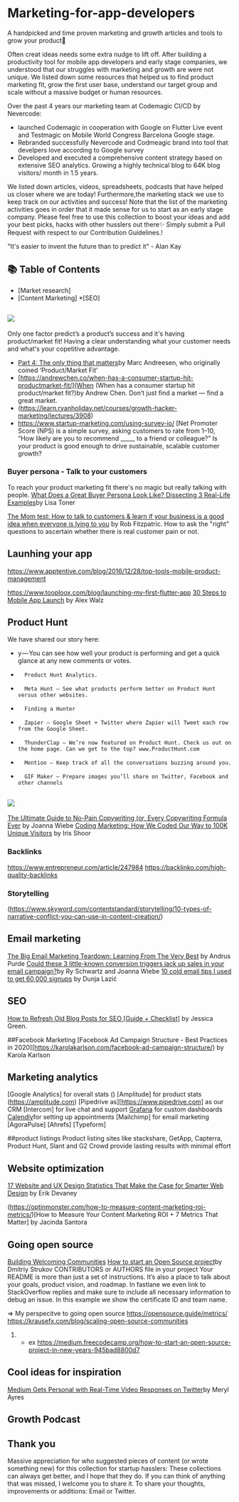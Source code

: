 # Marketing-for-app-developers

A handpicked and time proven marketing and growth articles and tools to grow your product🚀


Often creat ideas needs some extra nudge to lift off. 
After building a productivity tool for mobile app developers and early stage companies, we understood that our struggles with marketing and growth are were not unique. We listed down some resources that helped us to find product marketing fit, grow the first user base, understand our target group and scale without a massive budget or human resources. 

Over the past 4 years our marketing team at Codemagic CI/CD by Nevercode:
- launched Codemagic in cooperation with Google on Flutter Live event and Testmagic on Mobile World Congress Barcelona Google stage.
- Rebranded successfully Nevercode and Codmeagic brand into tool that develpers love according to Google survey
- Developed and executed a comprehensive content strategy based on extensive SEO analytics. Growing a highly technical blog to 64K blog visitors/ month in 1.5 years.

We listed down articles, videos, spreadsheets, podcasts that have helped us closer where we are today! Furthermore,the marketing stack we use to keep track on our activities and success! Note that the list of the marketing activities goes in order that it made sense for us to start as an early stage company. 
Please feel free to use this collection to boost your ideas and add your best picks, hacks with other husslers out there✨ Simply submit a Pull Request with respect to our Contribution Guidelines.! 

"It's easier to invent the future than to predict it" - Alan Kay

## 📚 Table of Contents

* [Market research]
* [Content Marketing]
  *[SEO]




## ![](https://img.shields.io/badge/<>-Market_research-informational?style=flat&logo=<LOGO_NAME>&logoColor=white&color=2bbc8a)

Only one factor predict’s a product’s success and it's having product/market fit! Having a clear understanding what your customer needs and what's your copetitive advantage. 
* [Part 4: The only thing that matters](https://pmarchive.com/guide_to_startups_part4.html/)by Marc Andreesen, who originally coined ‘Product/Market Fit’
* [https://andrewchen.co/when-has-a-consumer-startup-hit-productmarket-fit/](When (When has a consumer startup hit product/market fit?)by Andrew Chen. Don’t just find a market — find a great market.
* (https://learn.ryanholiday.net/courses/growth-hacker-marketing/lectures/3908)
* https://www.startup-marketing.com/using-survey-io/ [Net Promoter Score (NPS) is a simple survey, asking customers to rate from 1–10, “How likely are you to recommend _____ to a friend or colleague?” Is your product is good enough to drive sustainable, scalable customer growth? 

### Buyer persona - Talk to your customers
To reach your product marketing fit there's no magic but really talking with people. 
[What Does a Great Buyer Persona Look Like? Dissecting 3 Real-Life Examples](https://blog.hubspot.com/marketing/buyer-persona-examples)by Lisa Toner


[The Mom test: How to talk to customers & learn if your business is a good idea when everyone is lying to you](http://manuelohan.com/wp-content/uploads/2017/05/The-Mom-Test-en.pdf) by Rob Fitzpatric. How to ask the "right" questions to ascertain whether there is real customer pain or not. 


## Launhing your app

https://www.apptentive.com/blog/2016/12/28/top-tools-mobile-product-management

https://www.tooploox.com/blog/launching-my-first-flutter-app 
[30 Steps to Mobile App Launch](https://www.apptentive.com/blog/2016/05/17/30-steps-to-mobile-app-launch/) by Alex Walz


## Product Hunt
We have shared our story here: 
* y — You can see how well your product is performing and get a quick glance at any new comments or votes.
* 		Product Hunt Analytics.
* 		Meta Hunt — See what products perform better on Product Hunt versus other websites.
* 		Finding a Hunter
* 		Zapier — Google Sheet + Twitter where Zapier will Tweet each row from the Google Sheet.
* 		ThunderClap — We’re now featured on Product Hunt. Check us out on the home page. Can we get to the top? www.ProductHunt.com
* 		Mention — Keep track of all the conversations buzzing around you.
* 		GIF Maker — Prepare images you’ll share on Twitter, Facebook and other channels

## ![](https://img.shields.io/badge/<>-Content_Marketing-informational?style=flat&logo=<LOGO_NAME>&logoColor=white&color=2bbc8a)


[The Ultimate Guide to No-Pain Copywriting (or, Every Copywriting Formula Ever](https://copyhackers.com/2015/10/copywriting-formula/#PAS) by Joanna Wiebe
[Coding Marketing: How We Coded Our Way to 100K Unique Visitors](http://blog.oribi.io/coding-marketing-how-we-coded-our-way-to-100k-unique-visitors/) by Iris Shoor

### Backlinks

https://www.entrepreneur.com/article/247984
https://backlinko.com/high-quality-backlinks 

### Storytelling

(https://www.skyword.com/contentstandard/storytelling/10-types-of-narrative-conflict-you-can-use-in-content-creation/)

## Email marketing

[The Big Email Marketing Teardown: Learning From The Very Best](https://outfunnel.com/the-big-email-marketing-teardown/?utm_source=linkedin&utm_medium=social&utm_campaign=Andrus) by Andrus Purde
[Could these 3 little-known conversion triggers jack up sales in your email campaign?](https://copyhackers.com/2017/08/conversion-triggers-email-campaign/)by Ry Schwartz and Joanna Wiebe
[10 cold email tips I used to get 60,000 signups](https://medium.com/marketing-and-entrepreneurship/10-cold-email-tips-i-used-to-get-60-000-app-signups-dd928d86ca21) by Dunja Lazić

## SEO
[How to Refresh Old Blog Posts for SEO [Guide + Checklist]](https://jessicagreene.marketing/blog/how-to-refresh-old-blog-posts/) by Jessica Green.

##Facebook Marketing
[Facebook Ad Campaign Structure - Best Practices in 2020][https://karolakarlson.com/facebook-ad-campaign-structure/) by Karola Karlson

## Marketing analytics
[Google Analytics] for overall stats ()
[Amplitude] for product stats (https://amplitude.com)
[Pipedrive as][https://www.pipedrive.com] as our CRM
[Intercom] for live chat and support
[Grafana]() for custom dashboards
[Calendly]()for setting up appointments
[Mailchimp] for email marketing
[AgoraPulse]
[Ahrefs]
[Typeform]

##product listings
Product listing sites like stackshare, GetApp, Capterra, Product Hunt, Slant and G2 Crowd provide lasting results with minimal effort

## Website optimization 
[17 Website and UX Design Statistics That Make the Case for Smarter Web Design](https://blog.hubspot.com/marketing/compelling-stats-website-design-optimization-list) by Erik Devaney



(https://optinmonster.com/how-to-measure-content-marketing-roi-metrics/)[How to Measure Your Content Marketing ROI + 7 Metrics That Matter] by Jacinda Santora
## Going open source

[Building Welcoming Communities](https://opensource.guide/building-community/)
[How to start an Open Source project](https://medium.freecodecamp.org/how-to-start-an-open-source-project-in-new-years-945bad8800d7)by Dmitriy Strukov
CONTRIBUTORS or AUTHORS file in your project
Your README is more than just a set of instructions. It’s also a place to talk about your goals, product vision, and roadmap. 
In fastlane we even link to StackOverflow replies and make sure to include all necessary information to debug an issue. In this example we show the certificate ID and team name.

=> My perspecitve to going open source
https://opensource.guide/metrics/
https://krausefx.com/blog/scaling-open-source-communities
1. - ex https://medium.freecodecamp.org/how-to-start-an-open-source-project-in-new-years-945bad8800d7 
## Cool ideas for inspiration
[Medium Gets Personal with Real-Time Video Responses on Twitter](https://wistia.com/learn/marketing/medium-twitter-video)by Meryl Ayres

## Growth Podcast

## Thank you
Massive appreciation for who suggested pieces of content (or wrote something new) for this collection for startup hasslers:
These collections can always get better, and I hope that they do. If you can think of anything that was missed, I welcome you to share it.
To share your thoughts, improvements or additions: Email or Twitter.

